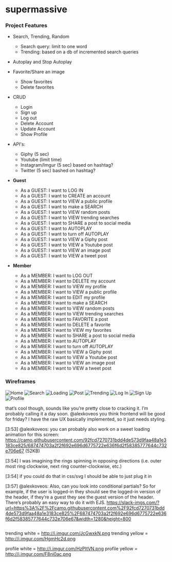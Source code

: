 # supermassive

### Project Features

- Search, Trending, Random
  - Search query: limit to one word
  - Trending: based on a db of incremented search queries
- Autoplay and Stop Autoplay
- Favorite/Share an image
  - Show favorites
  - Delete favorites
- CRUD
  - Login
  - Sign up
  - Log out
  - Delete Account
  - Update Account
  - Show Profile
- API's:
  - Giphy (5 sec)
  - Youtube (limit time)
  - Instagram/Imgur (5 sec) based on hashtag?
  - Twitter (5 sec) bashed on hashtag?

- **Guest**
  - As a GUEST: I want to LOG IN
  - As a GUEST: I want to CREATE an account
  - As a GUEST: I want to VIEW a public profile
  - As a GUEST: I want to make a SEARCH
  - As a GUEST: I want to VIEW random posts
  - As a GUEST: I want to VIEW trending searches
  - As a GUEST: I want to SHARE a post to social media
  - As a GUEST: I want to AUTOPLAY
  - As a GUEST: I want to turn off AUTOPLAY
  - As a GUEST: I want to VIEW a Giphy post
  - As a GUEST: I want to VIEW a Youtube post
  - As a GUEST: I want to VIEW an image post
  - As a GUEST: I want to VIEW a tweet post
  
- **Member**
  - As a MEMBER: I want to LOG OUT
  - As a MEMBER: I want to DELETE my account
  - As a MEMBER: I want to VIEW my profile
  - As a MEMBER: I want to VIEW a public profile
  - As a MEMBER: I want to EDIT my profile
  - As a MEMBER: I want to make a SEARCH
  - As a MEMBER: I want to VIEW random posts
  - As a MEMBER: I want to VIEW trending searches
  - As a MEMBER: I want to FAVORITE a post
  - As a MEMBER: I want to DELETE a favorite
  - As a MEMBER: I want to VIEW my favorites
  - As a MEMBER: I want to SHARE a post to social media
  - As a MEMBER: I want to AUTOPLAY
  - As a MEMBER: I want to turn off AUTOPLAY
  - As a MEMBER: I want to VIEW a Giphy post
  - As a MEMBER: I want to VIEW a Youtube post
  - As a MEMBER: I want to VIEW an image post
  - As a MEMBER: I want to VIEW a tweet post

### Wireframes

![Home](http://i.imgur.com/48k2f5W.png "Super Massive Home")
![Search](http://i.imgur.com/b9GDFMa.png "Super Massive Search")
![Loading](http://i.imgur.com/X8WwdLs.png "Super Massive Loading")
![Post](http://i.imgur.com/poNGBV5.png "Super Massive Post")
![Trending](http://i.imgur.com/2cCJPx6.png "Super Massive Trending")
![Log In](http://i.imgur.com/FGnperp.png "Super Massive Log In")
![Sign Up](http://i.imgur.com/IClYYMY.png "Super Massive Sign Up")
![Profile](http://i.imgur.com/ABK4prY.png "Super Massive Profile")



that’s cool though, sounds like you’re pretty close to cracking it. I’m probably calling it a day soon. @alexkoveos you think frontend will be good for friday? I have the raw UX basically implemented, so it just needs styling.

​[3:53] 
@alexkoveos: you can probably also work on a sweet loading animation for this screen: https://camo.githubusercontent.com/92fcd7270731bdd4de573d9faa48a1e3183ce825/687474703a2f2f692e696d6775722e636f6d2f58385777644c732e706e67 (52KB)


​[3:54] 
I was imagining the rings spinning in opposing directions (i.e. outer most ring clockwise, next ring counter-clockwise, etc.)

​[3:54] 
if you could do that in css/svg I should be able to just plug it in

​[3:57] 
@alexkoveos: Also, can you look into conditional partials? So for example, if the user is logged-in they should see the logged-in version of the header, if they’re a guest they see the guest version of the header. There’s probably an easy way to do it with EJS.
https://slack-imgs.com/?url=https%3A%2F%2Fcamo.githubusercontent.com%2F92fcd7270731bdd4de573d9faa48a1e3183ce825%2F687474703a2f2f692e696d6775722e636f6d2f58385777644c732e706e67&width=1280&height=800

  <img id="loading-animation" src="http://i.imgur.com/Pv4RGaR.jpg" alt="">


trending white = http://i.imgur.com/JcGwxkN.png
trending yellow = http://i.imgur.com/HgmHc2d.png

profile white = http://i.imgur.com/HzPItVN.png
profile yellow = http://i.imgur.com/F8ni0ac.png


